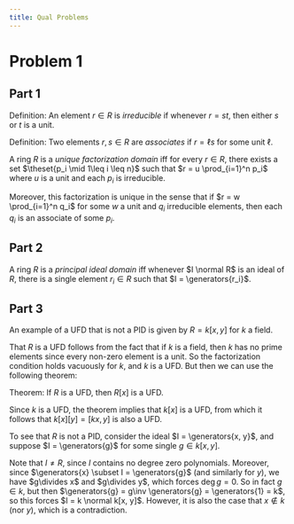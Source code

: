 ```yaml
---
title: Qual Problems
---
```


# Problem 1

## Part 1

Definition:
An element $r\in R$ is *irreducible* if whenever $r=st$, then either $s$ or $t$ is a unit.

Definition:
Two elements $r,s\in R$ are *associates* if $r = \ell s$ for some unit $\ell$.

A ring $R$ is a *unique factorization domain* iff for every $r\in R$, there exists a set $\theset{p_i \mid 1\leq i \leq n}$ such that $r = u \prod_{i=1}^n p_i$ where $u$ is a unit and each $p_i$ is irreducible.

Moreover, this factorization is unique in the sense that if $r = w \prod_{i=1}^n q_i$ for some $w$ a unit and $q_i$ irreducible elements, then each $q_i$ is an associate of some $p_i$.


## Part 2

A ring $R$ is a *principal ideal domain* iff whenever $I \normal R$ is an ideal of $R$, there is a single element $r_i \in R$ such that $I = \generators{r_i}$.

## Part 3

An example of a UFD that is not a PID is given by $R = k[x, y]$ for $k$ a field.

That $R$ is a UFD follows from the fact that if $k$ is a field, then $k$ has no prime elements since every non-zero element is a unit.
So the factorization condition holds vacuously for $k$, and $k$ is a UFD.
But then we can use the following theorem:

Theorem:
If $R$ is a UFD, then $R[x]$ is a UFD.

Since $k$ is a UFD, the theorem implies that $k[x]$ is a UFD, from which it follows that $k[x][y] = [kx, y]$ is also a UFD.

To see that $R$ is not a PID, consider the ideal $I = \generators{x, y}$, and suppose $I = \generators{g}$ for some single $g\in k[x, y]$.

Note that $I \neq R$, since $I$ contains no degree zero polynomials.
Moreover, since $\generators{x} \subset I = \generators{g}$ (and similarly for $y$), we have $g\divides x$ and $g\divides y$, which forces $\deg g = 0$. 
So in fact $g\in k$, but then $\generators{g} = g\inv \generators{g} = \generators{1} = k$, so this forces $I = k \normal k[x, y]$.
However, it is also the case that $x\not\in k$ (nor $y$), which is a contradiction.


